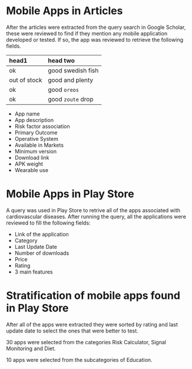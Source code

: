 # Mobile Apps in Articles

After the articles were extracted from the query search in Google Scholar, these were reviewed to find if they mention any mobile application developed or tested. If so, the app was reviewed to retrieve the following fields.

| head1        | head two          |
|:-------------|:------------------|
| ok           | good swedish fish |
| out of stock | good and plenty   |
| ok           | good `oreos`      |
| ok           | good `zoute` drop |

- App name
- App description
- Risk factor association
- Primary Outcome
- Operative System
- Available in Markets
- Minimum version
- Download link
- APK weight
- Wearable use


# Mobile Apps in Play Store

A query was used in Play Store to retrive all of the apps associated with cardiovascular diseases. After running the query, all the applications were reviewed to fill the following fields: 

- Link of the application
- Category
- Last Update Date
- Number of downloads
- Price
- Rating
- 3 main features

# Stratification of mobile apps found in Play Store

After all of the apps were extracted they were sorted by rating and last update date to select the ones that were better to test.

30 apps were selected from the categories Risk Calculator, Signal Monitoring and Diet.

10 apps were selected from the subcategories of Education.